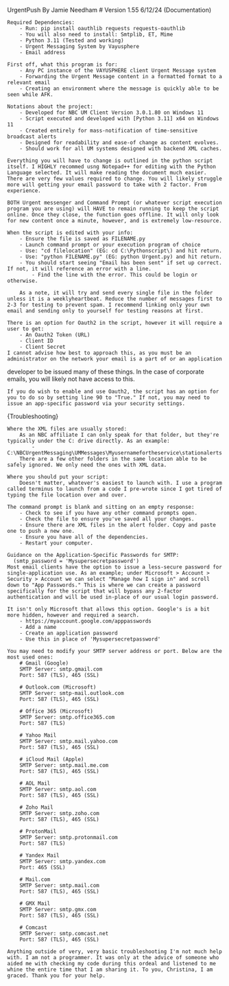   UrgentPush By Jamie Needham
    # Version 1.55 6/12/24 
      (Documentation)
      
    Required Dependencies: 
        - Run: pip install oauthlib requests requests-oauthlib
        - You will also need to install: Smtplib, ET, Mime
        - Python 3.11 (Tested and working)
        - Urgent Messaging System by Vayusphere
        - Email address
        
    First off, what this program is for:
        - Any PC instance of the VAYUSPHERE client Urgent Message system
        - Forwarding the Urgent Message content in a formatted format to a relevant email
        - Creating an environment where the message is quickly able to be seen while AFK.
        
    Notations about the project:
        - Developed for NBC UM Client Version 3.0.1.80 on Windows 11
        - Script executed and developed with [Python 3.11] x64 on Windows 11
        - Created entirely for mass-notification of time-sensitive broadcast alerts
        - Designed for readability and ease-of change as content evolves.
        - Should work for all UM systems designed with backend XML caches.
        
    Everything you will have to change is outlined in the python script itself. I HIGHLY recommed usng Notepad++ for editing with the Python Language selected. It will make reading the document much easier. There are very few values required to change. You will likely struggle more will getting your email password to take with 2 factor. From experience.
    
    BOTH Urgent messenger and Command Prompt (or whatever script execution program you are using) will HAVE to remain running to keep the script online. Once they close, the function goes offline. It will only look for new content once a minute, however, and is extremely low-resource. 
        
    When the script is edited with your info:
        - Ensure the file is saved as FILENAME.py
        - Launch command prompt or your execution program of choice
        - Use: "cd filelocation" (EG: cd C:\Pythonscript\) and hit return.
        - Use: "python FILENAME.py" (EG: python Urgent.py) and hit return.
        - You should start seeing "Email has been sent" if set up correct. If not, it will reference an error with a line.
            - Find the line with the error. This could be login or otherwise. 
        
        As a note, it will try and send every single file in the folder unless it is a weeklyheartbeat. Reduce the number of messages first to 2-3 for testing to prevent spam. I recommend linking only your own email and sending only to yourself for testing reasons at first.
     
    There is an option for Oauth2 in the script, however it will require a user to get:
        - An Oauth2 Token (URL)
        - Client ID
        - Client Secret
    I cannot advise how best to approach this, as you must be an administrator on the network your email is a part of or an application 
developer to be issued many of these things. In the case of corporate emails, you will likely not have access to this. 

    If you do wish to enable and use Oauth2, the script has an option for you to do so by setting line 90 to "True." If not, you may need to issue an app-specific password via your security settings. 

{Troubleshooting}

    Where the XML files are usually stored:
        As an NBC affiliate I can only speak for that folder, but they're typically under the C: drive directly. As an example:
            - C:\NBCUrgentMessaging\UMMessages\Myusernamefortheservice\stationalerts
        There are a few other folders in the same location able to be safely ignored. We only need the ones with XML data.
        
    Where you should put your script: 
        Doesn't matter, whatever's easiest to launch with. I use a program called terminus to launch from a code I pre-wrote since I got tired of typing the file location over and over. 
        
    The command prompt is blank and sitting on an empty response:
        - Check to see if you have any other command prompts open. 
        - Check the file to ensure you've saved all your changes.
        - Ensure there are XML files in the alert folder. Copy and paste one to push a new one.
        - Ensure you have all of the dependencies.
        - Restart your computer.
        
    Guidance on the Application-Specific Passwords for SMTP:
      (smtp_password = 'Mysupersecretpassword')
    Most email clients have the option to issue a less-secure password for single-application use. As an example; under Microsoft > Account > Security > Account we can select "Manage how I sign in" and scroll down to "App Passwords." This is where we can create a password specifically for the script that will bypass any 2-factor authentication and will be used in-place of our usual login password. 
    
    It isn't only Microsoft that allows this option. Google's is a bit more hidden, however and required a search.
        - https://myaccount.google.com/apppasswords
        - Add a name
        - Create an application password
        - Use this in place of 'Mysupersecretpassword'
        
    You may need to modify your SMTP server address or port. Below are the most used ones:
        # Gmail (Google)
        SMTP Server: smtp.gmail.com
        Port: 587 (TLS), 465 (SSL)

        # Outlook.com (Microsoft)
        SMTP Server: smtp-mail.outlook.com
        Port: 587 (TLS), 465 (SSL)

        # Office 365 (Microsoft)
        SMTP Server: smtp.office365.com
        Port: 587 (TLS)

        # Yahoo Mail
        SMTP Server: smtp.mail.yahoo.com
        Port: 587 (TLS), 465 (SSL)

        # iCloud Mail (Apple)
        SMTP Server: smtp.mail.me.com
        Port: 587 (TLS), 465 (SSL)

        # AOL Mail
        SMTP Server: smtp.aol.com
        Port: 587 (TLS), 465 (SSL)

        # Zoho Mail
        SMTP Server: smtp.zoho.com
        Port: 587 (TLS), 465 (SSL)

        # ProtonMail
        SMTP Server: smtp.protonmail.com
        Port: 587 (TLS)

        # Yandex Mail
        SMTP Server: smtp.yandex.com
        Port: 465 (SSL)

        # Mail.com
        SMTP Server: smtp.mail.com
        Port: 587 (TLS), 465 (SSL)

        # GMX Mail
        SMTP Server: smtp.gmx.com
        Port: 587 (TLS), 465 (SSL)

        # Comcast
        SMTP Server: smtp.comcast.net
        Port: 587 (TLS), 465 (SSL)
        
    Anything outside of very, very basic troubleshooting I'm not much help with. I am not a programmer. It was only at the advice of someone who aided me with checking my code during this ordeal and listened to me whine the entire time that I am sharing it. To you, Christina, I am graced. Thank you for your help.

